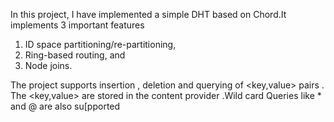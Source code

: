 In this project, I have implemented a  simple DHT based on Chord.It implements 3 important features
1) ID space partitioning/re-partitioning,
2) Ring-based routing, and 
3) Node joins.

The project supports insertion , deletion and querying of <key,value> pairs . The <key,value> are stored in the content provider .Wild card Queries like * and @ are also su[pported

